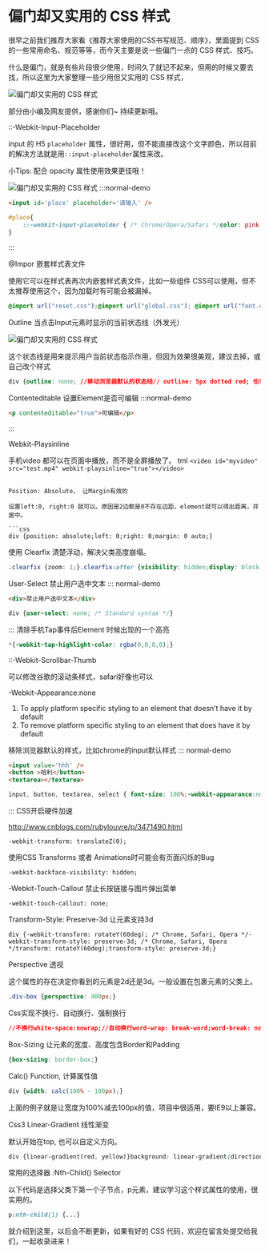 
# 偏门却又实用的 CSS 样式

很早之前我们推荐大家看《推荐大家使用的CSS书写规范、顺序》，里面提到 CSS 的一些常用命名、规范等等，而今天主要是说一些偏门一点的 CSS 样式、技巧。

什么是偏门，就是有些片段很少使用，时间久了就记不起来，但用的时候又要去找，所以这里为大家整理一些少用但又实用的 CSS 样式，

<!--more-->
![偏门却又实用的 CSS 样式](https://p26.toutiaoimg.com/large/47070002fa2c9784ef4c)

部分由小编及网友提供，感谢你们~ 持续更新哦。

::-Webkit-Input-Placeholder

input 的 H5 `placeholder` 属性，很好用，但不能直接改这个文字颜色，所以目前的解决方法就是用`::input-placeholder`属性来改。

小Tips: 配合 opacity 属性使用效果更佳哦！

![偏门却又实用的 CSS 样式](https://p26.toutiaoimg.com/large/470900026ba1fc15e6a3)
:::normal-demo

```html
<input id='place' placeholder='请输入' />
```

```css
#place{
    ::-webkit-input-placeholder { /* Chrome/Opera/Safari */color: pink;}::-moz-placeholder { /* Firefox 19+ */color: pink;}:-ms-input-placeholder { /* IE 10+ */color: pink;}:-moz-placeholder { /* Firefox 18- */color: pink;}
}
```

:::

@Impor 嵌套样式表文件

使用它可以在样式表再次内嵌套样式表文件，比如一些组件 CSS可以使用，但不太推荐使用这个，因为加载时有可能会被漏掉。

```css
@import url("reset.css");@import url("global.css"); @import url("font.css");
```

Outline 当点击Input元素时显示的当前状态线（外发光）

![偏门却又实用的 CSS 样式](https://p26.toutiaoimg.com/large/47040004c20b145fc186)

这个状态线是用来提示用户当前状态指示作用，但因为效果很美观，建议去掉，或自己改个样式

```css
div {outline: none; //移动浏览器默认的状态线// outline: 5px dotted red; 也可以设置样式}
```

Contenteditable 设置Element是否可编辑
:::normal-demo

```html
<p contenteditable="true">可编辑</p>
```

:::

Webkit-Playsinline

手机video 都可以在页面中播放，而不是全屏播放了。
tml
`<video id="myvideo" src="test.mp4" webkit-playsinline="true"></video>`

```

Position: Absolute， 让Margin有效的

设置left:0, right:0 就可以。原因是2边都是0不存在边距，element就可以得出距离，并居中。

```css
div {position: absolute;left: 0;right: 0;margin: 0 auto;}
```

使用 Clearfix 清楚浮动，解决父类高度崩塌。

```css
.clearfix {zoom: 1;}.clearfix:after {visibility: hidden;display: block;font-size: 0;content: " ";clear: both;height: 0;}
```

User-Select 禁止用户选中文本
::: normal-demo

```html
<div>禁止用户选中文本</div>
```

```css
div {user-select: none; /* Standard syntax */}
```

:::
清除手机Tap事件后Element 时候出现的一个高亮

```css
*{-webkit-tap-highlight-color: rgba(0,0,0,0);}
```

::-Webkit-Scrollbar-Thumb

可以修改谷歌的滚动条样式，safari好像也可以

-Webkit-Appearance:none

1. To apply platform specific styling to an element that doesn’t have it by default
2. To remove platform specific styling to an element that does have it by default

移除浏览器默认的样式，比如chrome的input默认样式
::: normal-demo

```html
<input value='hhh' />
<button >哈利</button>
<textarea></textarea>

```

```css
input, button, textarea, select { font-size: 100%;-webkit-appearance:none;}
```

:::
CSS开启硬件加速

<http://www.cnblogs.com/rubylouvre/p/3471490.html>

```
-webkit-transform: translateZ(0);
```

使用CSS Transforms 或者 Animations时可能会有页面闪烁的Bug

```
-webkit-backface-visibility: hidden;
```

-Webkit-Touch-Callout 禁止长按链接与图片弹出菜单

```
-webkit-touch-callout: none;
```

Transform-Style: Preserve-3d 让元素支持3d

```
div {-webkit-transform: rotateY(60deg); /* Chrome, Safari, Opera */-webkit-transform-style: preserve-3d; /* Chrome, Safari, Opera */transform: rotateY(60deg);transform-style: preserve-3d;}
```

Perspective 透视

这个属性的存在决定你看到的元素是2d还是3d。一般设置在包裹元素的父类上。

```css
.div-box {perspective: 400px;}
```

Css实现不换行、自动换行、强制换行

```css
//不换行white-space:nowrap;//自动换行word-wrap: break-word;word-break: normal;//强制换行word-break:break-all;
```

Box-Sizing 让元素的宽度、高度包含Border和Padding

```css
{box-sizing: border-box;}
```

Calc() Function, 计算属性值

```css
div {width: calc(100% - 100px);}
```

上面的例子就是让宽度为100%减去100px的值，项目中很适用，要IE9以上兼容。

Css3 Linear-Gradient 线性渐变

默认开始在top, 也可以自定义方向。

```css
div {linear-gradient(red, yellow)}background: linear-gradient(direction, color-stop1, color-stop2, ...);
```

常用的选择器 :Nth-Child() Selector

以下代码是选择父类下第一个子节点，p元素，建议学习这个样式属性的使用，很实用的。

```css
p:nth-child(1) {...}
```

就介绍到这里，以后会不断更新，如果有好的 CSS 代码，欢迎在留言处提交给我们，一起收录进来！
